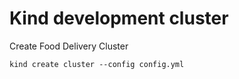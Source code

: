 
# Kind development cluster

Create Food Delivery Cluster

```
kind create cluster --config config.yml
```
